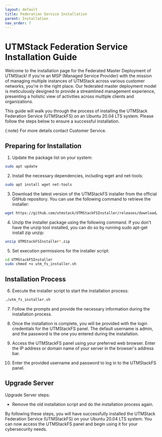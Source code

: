 ```yaml
---
layout: default
title: Federation Service Installation
parent: Installation
nav_order: 7
---
```


# UTMStack Federation Service Installation Guide

Welcome to the installation page for the Federated Master Deployment of UTMStack! If you're an MSP (Managed Service Provider) with the mission of managing multiple instances of UTMStack across various customer networks, you're in the right place. Our federated master deployment model is meticulously designed to provide a streamlined management experience, presenting a holistic view of activities across multiple clients and organizations.

This guide will walk you through the process of installing the UTMStack Federation Service (UTMStackFS) on an Ubuntu 20.04 LTS system. Please follow the steps below to ensure a successful installation.


{:note}
For more details contact Customer Service.

## Preparing for Installation

1. Update the package list on your system:

```bash
sudo apt update
```

2. Install the necessary dependencies, including wget and net-tools:

``` bash
sudo apt install wget net-tools
```

3. Download the latest version of the UTMStackFS installer from the official GitHub repository. You can use the following command to retrieve the installer:

``` bash
wget https://github.com/utmstack/UTMStackFSInstaller/releases/download/v10.0.0/UTMStackFSInstaller.zip
```

4. Unzip the installer package using the following command. If you don't have the unzip tool installed, you can do so by running sudo apt-get install zip unzip:

``` bash
unzip UTMStackFSInstaller*.zip
```

5. Set execution permissions for the installer script:

``` bash
cd UTMStackFSInstaller
sudo chmod +x utm_fs_installer.sh
```

## Installation Process
6. Execute the installer script to start the installation process:

``` bash
./utm_fs_installer.sh
```

7. Follow the prompts and provide the necessary information during the installation process.

8. Once the installation is complete, you will be provided with the login credentials for the UTMStackFS panel. The default username is admin, and the password is the one you entered during the installation.

9. Access the UTMStackFS panel using your preferred web browser. Enter the IP address or domain name of your server in the browser's address bar.

10. Enter the provided username and password to log in to the UTMStackFS panel.

## Upgrade Server

Upgrade Server steps:

 - Remove the old installation script and do the installation process again.

By following these steps, you will have successfully installed the UTMStack Federation Service (UTMStackFS) on your Ubuntu 20.04 LTS system. You can now access the UTMStackFS panel and begin using it for your cybersecurity needs.